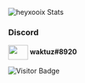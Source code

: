 ![heyxooix Stats](https://github-readme-stats.vercel.app/api?username=xoix19&count_private=true&hide=prs,contribs&show_icons=true&theme=tokyonight)
<h3 align="left">Discord</h3>

<p align="left">
  
<img align="center" src="https://cdn.jsdelivr.net/npm/simple-icons@3.0.1/icons/discord.svg" alt="" height="30" width="40" />
 <b>waktuz#8920</b>
</p> 

![Visitor Badge](https://visitor-badge.laobi.icu/badge?page_id=heysurfer.heysurfer)
